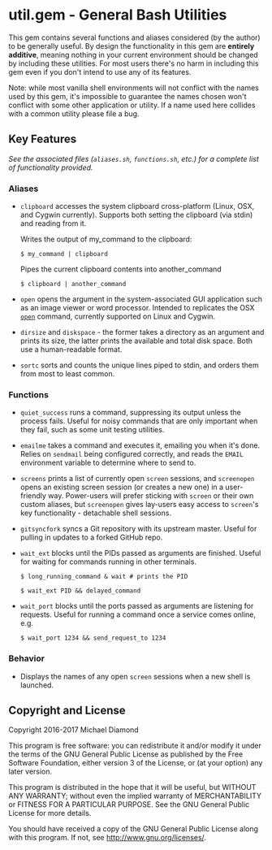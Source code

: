 # util.gem - General Bash Utilities

This gem contains several functions and aliases considered (by the author) to
be generally useful. By design the functionality in this gem are **entirely
additive**, meaning nothing in your current environment should be changed by
including these utilities. For most users there's no harm in including this
gem even if you don't intend to use any of its features.

Note: while most vanilla shell environments will not conflict with the names
used by this gem, it's impossible to guarantee the names chosen won't
conflict with some other application or utility. If a name used here
collides with a common utility please file a bug.

## Key Features

*See the associated files (`aliases.sh`, `functions.sh`, etc.) for a complete
list of functionality provided.*

### Aliases

*   `clipboard` accesses the system clipboard cross-platform (Linux, OSX, and
    Cygwin currently). Supports both setting the clipboard (via stdin) and
    reading from it.

    Writes the output of my_command to the clipboard:

    `$ my_command | clipboard`

    Pipes the current clipboard contents into another_command

    `$ clipboard | another_command`

*   `open` opens the argument in the system-associated GUI application such as
    an image viewer or word processor. Intended to replicates the OSX
    [`open`](https://developer.apple.com/legacy/library/documentation/Darwin/Reference/ManPages/man1/open.1.html)
    command, currently supported on Linux and Cygwin.

*   `dirsize` and `diskspace` - the former takes a directory as an argument and
     prints its size, the latter prints the available and total disk space.
     Both use a human-readable format.

*    `sortc` sorts and counts the unique lines piped to stdin, and orders them
     from most to least common.

### Functions

*   `quiet_success` runs a command, suppressing its output unless the process
    fails. Useful for noisy commands that are only important when they fail,
    such as some unit testing utilities.

*   `emailme` takes a command and executes it, emailing you when it's done.
    Relies on `sendmail` being configured correctly, and reads the `EMAIL`
    environment variable to determine where to send to.

*   `screens` prints a list of currently open `screen` sessions, and
    `screenopen` opens an existing screen session (or creates a new one) in a
    user-friendly way. Power-users will prefer sticking with `screen` or their
    own custom aliases, but `screenopen` gives lay-users easy access to
    `screen`'s key functionality - detachable shell sessions.

*   `gitsyncfork` syncs a Git repository with its upstream master. Useful for
    pulling in updates to a forked GitHub repo.

*   `wait_ext` blocks until the PIDs passed as arguments are finished.
    Useful for waiting for commands running in other terminals.

    `$ long_running_command & wait # prints the PID`

    `$ wait_ext PID && delayed_command`

*   `wait_port` blocks until the ports passed as arguments are listening for
    requests. Useful for running a command once a service comes online, e.g.

    `$ wait_port 1234 && send_request_to 1234`

### Behavior

*   Displays the names of any open `screen` sessions when a new shell is
    launched.

## Copyright and License

Copyright 2016-2017 Michael Diamond

This program is free software: you can redistribute it and/or modify
it under the terms of the GNU General Public License as published by
the Free Software Foundation, either version 3 of the License, or
(at your option) any later version.

This program is distributed in the hope that it will be useful,
but WITHOUT ANY WARRANTY; without even the implied warranty of
MERCHANTABILITY or FITNESS FOR A PARTICULAR PURPOSE.  See the
GNU General Public License for more details.

You should have received a copy of the GNU General Public License
along with this program.  If not, see <http://www.gnu.org/licenses/>.